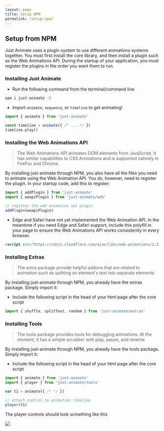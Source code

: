 ```yaml
---
layout: page
title: Setup NPM
permalink: /setup-npm/
---
```


## Setup from NPM

Just Animate uses a plugin system to use different animations systems together.  You must first install the core library, and then install a plugin such as the Web Animations API. During the startup of your application, you must register the plugins in the order you want them to run.


### Installing Just Animate
- Run the following command from the terminal/command line

```bash
npm i just-animate -S
```
- Import ```animate```, ```sequence```, or ```timeline``` to get animating!

```js
import { animate } from 'just-animate'

const timeline = animate({ /* ... */ })
timeline.play()

```

### Installing the Web Animations API

> The Web Animations API animates DOM elements from JavaScript.  It has similar capabilities to CSS Animations and is supported natively in FireFox and Chrome.

By installing just-animate through NPM, you also have all the files you need to animate using the Web Animation API.  You do, however, need to register the plugin.  In your startup code, add this to register:

```js
import { addPlugin } from 'just-animate'
import { waapiPlugin } from 'just-animate/web'

// register the web animation api plugin
addPlugin(waapiPlugin)
```

- Edge and Safari have not yet implemented the Web Animation API.  In the meantime if you need Edge and Safari support, include this polyfill in your page to ensure the Web Animations API works consistently in every browser.

```html
<script src="https://cdnjs.cloudflare.com/ajax/libs/web-animations/2.2.5/web-animations.min.js"></script>
```

### Installing Extras
> The extra package provide helpful addons that are related to animation such as splitting an element's text into separate elements

By installing just-animate through NPM, you already have the extras package.  Simply import it:

- Include the following script in the head of your html page after the core script
```js
import { shuffle, splitText, random } from 'just-animate/extras'
```


### Installing Tools
> The tools package provides tools for debugging animations.  At the moment, it has a simple scrubber with play, pause, and reverse

By installing just-animate through NPM, you already have the tools package.  Simply import it:

- Include the following script in the head of your html page after the core script

```js
import { animate } from 'just-animate'
import { player } from 'just-animate/tools'

var t1 = animate({ /* */ })

// attach control to animation timeline
player(t1)
```

The player controls should look something like this

![](/just-animate-doc/player-controls.png)

